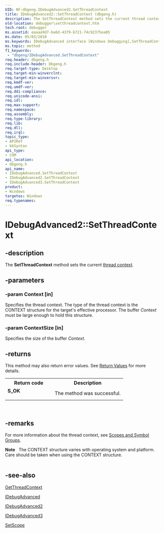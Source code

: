 ```yaml
---
UID: NF:dbgeng.IDebugAdvanced2.SetThreadContext
title: IDebugAdvanced2::SetThreadContext (dbgeng.h)
description: The SetThreadContext method sets the current thread context.
old-location: debugger\setthreadcontext.htm
tech.root: debugger
ms.assetid: eaaaa9d7-ba6d-4379-b721-74c92375ea05
ms.date: 05/03/2018
ms.keywords: IDebugAdvanced interface [Windows Debugging],SetThreadContext method, IDebugAdvanced2 interface [Windows Debugging],SetThreadContext method, IDebugAdvanced2.SetThreadContext, IDebugAdvanced2::SetThreadContext, IDebugAdvanced3 interface [Windows Debugging],SetThreadContext method, IDebugAdvanced3::SetThreadContext, IDebugAdvanced::SetThreadContext, IDebugAdvanced_08e9f1e1-7af3-4cdf-9550-7d22fa5a59da.xml, SetThreadContext, SetThreadContext method [Windows Debugging], SetThreadContext method [Windows Debugging],IDebugAdvanced interface, SetThreadContext method [Windows Debugging],IDebugAdvanced2 interface, SetThreadContext method [Windows Debugging],IDebugAdvanced3 interface, dbgeng/IDebugAdvanced2::SetThreadContext, dbgeng/IDebugAdvanced3::SetThreadContext, dbgeng/IDebugAdvanced::SetThreadContext, debugger.setthreadcontext
ms.topic: method
f1_keywords:
 - "dbgeng/IDebugAdvanced.SetThreadContext"
req.header: dbgeng.h
req.include-header: Dbgeng.h
req.target-type: Desktop
req.target-min-winverclnt: 
req.target-min-winversvr: 
req.kmdf-ver: 
req.umdf-ver: 
req.ddi-compliance: 
req.unicode-ansi: 
req.idl: 
req.max-support: 
req.namespace: 
req.assembly: 
req.type-library: 
req.lib: 
req.dll: 
req.irql: 
topic_type:
- APIRef
- kbSyntax
api_type:
- COM
api_location:
- dbgeng.h
api_name:
- IDebugAdvanced.SetThreadContext
- IDebugAdvanced2.SetThreadContext
- IDebugAdvanced3.SetThreadContext
product:
- Windows
targetos: Windows
req.typenames: 
---
```


# IDebugAdvanced2::SetThreadContext


## -description


The <b>SetThreadContext</b> method sets the current <a href="https://docs.microsoft.com/windows-hardware/drivers/debugger/scopes-and-symbol-groups">thread context</a>.


## -parameters




### -param Context [in]

Specifies the thread context. The type of the thread context is the CONTEXT structure for the target's effective processor.  The buffer <i>Context</i> must be large enough to hold this structure.


### -param ContextSize [in]

Specifies the size of the buffer <i>Context</i>.


## -returns



This method may also return error values.  See <a href="https://docs.microsoft.com/windows-hardware/drivers/debugger/hresult-values">Return Values</a> for more details.

<table>
<tr>
<th>Return code</th>
<th>Description</th>
</tr>
<tr>
<td width="40%">
<dl>
<dt><b>S_OK</b></dt>
</dl>
</td>
<td width="60%">
The method was successful.

</td>
</tr>
</table>
 




## -remarks



For more information about the thread context, see <a href="https://docs.microsoft.com/windows-hardware/drivers/debugger/scopes-and-symbol-groups">Scopes and Symbol Groups</a>.

<div class="alert"><b>Note</b>    The CONTEXT structure varies with operating system and platform.  Care should be taken when using the CONTEXT structure.</div>
<div> </div>



## -see-also




<a href="https://docs.microsoft.com/windows-hardware/drivers/ddi/content/dbgeng/nf-dbgeng-idebugadvanced3-getthreadcontext">GetThreadContext</a>



<a href="https://docs.microsoft.com/windows-hardware/drivers/ddi/content/dbgeng/nn-dbgeng-idebugadvanced">IDebugAdvanced</a>



<a href="https://docs.microsoft.com/windows-hardware/drivers/ddi/content/dbgeng/nn-dbgeng-idebugadvanced2">IDebugAdvanced2</a>



<a href="https://docs.microsoft.com/windows-hardware/drivers/ddi/content/dbgeng/nn-dbgeng-idebugadvanced3">IDebugAdvanced3</a>



<a href="https://docs.microsoft.com/windows-hardware/drivers/ddi/content/dbgeng/nf-dbgeng-idebugsymbols3-setscope">SetScope</a>
 

 

